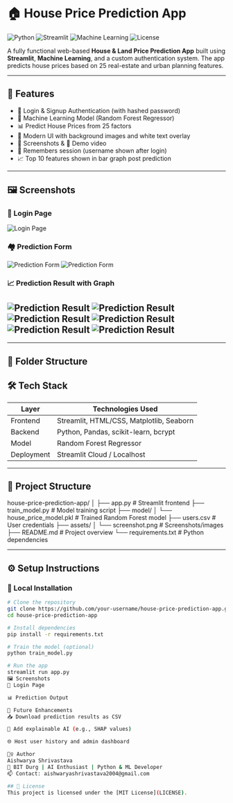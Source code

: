 # 🏠 House Price Prediction App

![Python](https://img.shields.io/badge/Python-3.10-blue)
![Streamlit](https://img.shields.io/badge/Built%20with-Streamlit-ff69b4)
![Machine Learning](https://img.shields.io/badge/Model-RandomForest-orange)
![License](https://img.shields.io/badge/License-MIT-green)

A fully functional web-based **House & Land Price Prediction App** built using **Streamlit**, **Machine Learning**, and a custom authentication system. The app predicts house prices based on 25 real-estate and urban planning features.

---

## 🚀 Features

- 🔐 Login & Signup Authentication (with hashed password)
- 🧠 Machine Learning Model (Random Forest Regressor)
- 📊 Predict House Prices from 25 factors
- 🌃 Modern UI with background images and white text overlay
- 📸 Screenshots & 🎥 Demo video
- 🔄 Remembers session (username shown after login)
- 📈 Top 10 features shown in bar graph post prediction

---

## 🖼️ Screenshots

### 🔐 Login Page
![Login Page](login.png)

### 🏘️ Prediction Form
![Prediction Form](predict_form1.png)
![Prediction Form](predict_form2.png)

### 📈 Prediction Result with Graph
![Prediction Result](prediction_result1.png)
![Prediction Result](prediction_result2.png)
![Prediction Result](prediction_result3.png)
![Prediction Result](prediction_result4.png)
![Prediction Result](prediction_result5.png)
![Prediction Result](prediction_result6.png)
---


---

## 📁 Folder Structure

## 🛠️ Tech Stack

| Layer        | Technologies Used                        |
|--------------|-------------------------------------------|
| Frontend     | Streamlit, HTML/CSS, Matplotlib, Seaborn |
| Backend      | Python, Pandas, scikit-learn, bcrypt      |
| Model        | Random Forest Regressor                  |
| Deployment   | Streamlit Cloud / Localhost              |

---

## 📂 Project Structure

house-price-prediction-app/
│
├── app.py # Streamlit frontend
├── train_model.py # Model training script
├── model/
│ └── house_price_model.pkl # Trained Random Forest model
├── users.csv # User credentials
├── assets/
│ └── screenshot.png # Screenshots/images
├── README.md # Project overview
└── requirements.txt # Python dependencies


---

## ⚙️ Setup Instructions

### 🔧 Local Installation

```bash
# Clone the repository
git clone https://github.com/your-username/house-price-prediction-app.git
cd house-price-prediction-app

# Install dependencies
pip install -r requirements.txt

# Train the model (optional)
python train_model.py

# Run the app
streamlit run app.py
🖼️ Screenshots
🔐 Login Page

📊 Prediction Output

📌 Future Enhancements
📥 Download prediction results as CSV

🧠 Add explainable AI (e.g., SHAP values)

🌐 Host user history and admin dashboard

🙋‍♀️ Author
Aishwarya Shrivastava
📍 BIT Durg | AI Enthusiast | Python & ML Developer
📫 Contact: aishwaryashrivastava2004@gmail.com

## 📜 License  
This project is licensed under the [MIT License](LICENSE).
